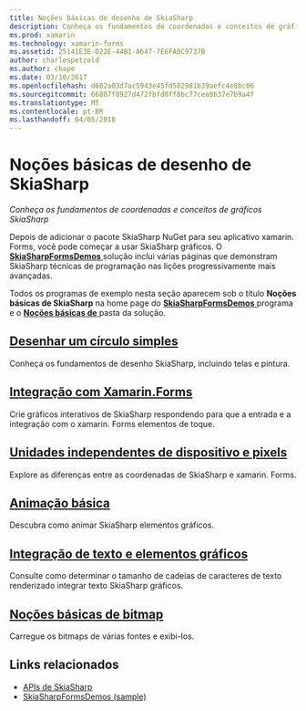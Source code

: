 ```yaml
---
title: Noções básicas de desenho de SkiaSharp
description: Conheça os fundamentos de coordenadas e conceitos de gráficos SkiaSharp
ms.prod: xamarin
ms.technology: xamarin-forms
ms.assetid: 25141E3E-D22E-44B1-A647-7E6FA0C9737B
author: charlespetzold
ms.author: chape
ms.date: 03/10/2017
ms.openlocfilehash: d602a03d7ac5943e45fd502981b39aefc4e8bc06
ms.sourcegitcommit: 66807f8927d472fbfd0ff8bc77cea9b37e7b9a4f
ms.translationtype: MT
ms.contentlocale: pt-BR
ms.lasthandoff: 04/05/2018
---
```

# <a name="skiasharp-drawing-basics"></a>Noções básicas de desenho de SkiaSharp

_Conheça os fundamentos de coordenadas e conceitos de gráficos SkiaSharp_

Depois de adicionar o pacote SkiaSharp NuGet para seu aplicativo xamarin. Forms, você pode começar a usar SkiaSharp gráficos. O [ **SkiaSharpFormsDemos** ](https://developer.xamarin.com/samples/xamarin-forms/SkiaSharpForms/Demos/) solução inclui várias páginas que demonstram SkiaSharp técnicas de programação nas lições progressivamente mais avançadas.

Todos os programas de exemplo nesta seção aparecem sob o título **Noções básicas de SkiaSharp** na home page do [ **SkiaSharpFormsDemos** ](https://developer.xamarin.com/samples/xamarin-forms/SkiaSharpForms/Demos/) programa e o [ **Noções básicas de** ](https://github.com/xamarin/xamarin-forms-samples/tree/master/SkiaSharpForms/Demos/Demos/SkiaSharpFormsDemos/Basics) pasta da solução.

## <a name="drawing-a-simple-circlecirclemd"></a>[Desenhar um círculo simples](circle.md)

Conheça os fundamentos de desenho SkiaSharp, incluindo telas e pintura.

## <a name="integrating-with-xamarinformsintegrationmd"></a>[Integração com Xamarin.Forms](integration.md)

Crie gráficos interativos de SkiaSharp respondendo para que a entrada e a integração com o xamarin. Forms elementos de toque.

## <a name="pixels-and-device-independent-unitspixelsmd"></a>[Unidades independentes de dispositivo e pixels](pixels.md)

Explore as diferenças entre as coordenadas de SkiaSharp e xamarin. Forms.

## <a name="basic-animationanimationmd"></a>[Animação básica](animation.md)

Descubra como animar SkiaSharp elementos gráficos.

## <a name="integrating-text-and-graphicstextmd"></a>[Integração de texto e elementos gráficos](text.md)

Consulte como determinar o tamanho de cadeias de caracteres de texto renderizado integrar texto SkiaSharp gráficos.

## <a name="bitmap-basicsbitmapsmd"></a>[Noções básicas de bitmap](bitmaps.md)

Carregue os bitmaps de várias fontes e exibi-los.


## <a name="related-links"></a>Links relacionados

- [APIs de SkiaSharp](https://developer.xamarin.com/api/root/SkiaSharp/)
- [SkiaSharpFormsDemos (sample)](https://developer.xamarin.com/samples/xamarin-forms/SkiaSharpForms/Demos/)
